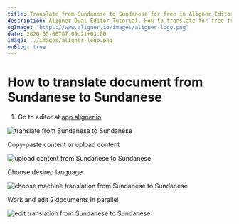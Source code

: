 ```yaml
---
title: Translate from Sundanese to Sundanese for free in Aligner Editor
description: Aligner Dual Editor Tutorial. How to translate for free from Sundanese to Sundanese. Aligner is multilingual document management platform. 
ogImage: "https://www.aligner.io/images/aligner-logo.png"
date: 2020-05-06T07:09:21+03:00
image: ../images/aligner-logo.png
onBlog: true
---
```


# How to translate document from Sundanese to Sundanese

1. Go to editor at [app.aligner.io](https://app.aligner.io "Aligner App web page")

![translate from Sundanese to Sundanese](../aligner-blank-editor.png "translate from Sundanese to Sundanese")

Copy-paste content or upload content

![upload content from Sundanese to Sundanese](../aligner-uploaded-document.png "upload content from Sundanese to Sundanese")

Choose desired language

![choose machine translation from Sundanese to Sundanese](../aligner-language-dropdown.png "choose machine translation from Sundanese to Sundanese")

Work and edit 2 documents in parallel

![edit translation from Sundanese to Sundanese](../aligner-double-sitded-editor.png "edit translation from Sundanese to Sundanese")

